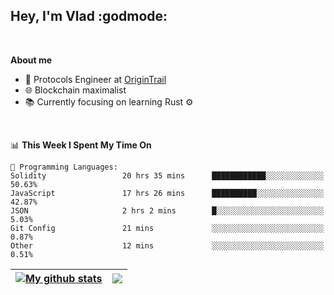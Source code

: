## Hey, I'm Vlad :godmode:

<br/>

**About me**
- 💼 Protocols Engineer at [OriginTrail](https://github.com/OriginTrail)
- 🌐 Blockchain maximalist
- 📚 Currently focusing on learning Rust :gear:

<br/>

<!--START_SECTION:waka-->
📊 **This Week I Spent My Time On** 

```text
💬 Programming Languages: 
Solidity                 20 hrs 35 mins      ████████████░░░░░░░░░░░░░   50.63% 
JavaScript               17 hrs 26 mins      ██████████░░░░░░░░░░░░░░░   42.87% 
JSON                     2 hrs 2 mins        █░░░░░░░░░░░░░░░░░░░░░░░░   5.03% 
Git Config               21 mins             ░░░░░░░░░░░░░░░░░░░░░░░░░   0.87% 
Other                    12 mins             ░░░░░░░░░░░░░░░░░░░░░░░░░   0.51%

```


<!--END_SECTION:waka-->


| <a href="https://github.com/anuraghazra/github-readme-stats"><img align="center" src="https://github-readme-stats.vercel.app/api?username=u-hubar&show_icons=true&include_all_commits=true&theme=dark&hide_border=true" alt="My github stats" /></a> | <a href="https://github.com/anuraghazra/github-readme-stats"><img align="center" src="https://github-readme-stats.vercel.app/api/top-langs/?username=u-hubar&layout=compact&theme=dark&hide_border=true" /></a> |
| ------------- | ------------- |
